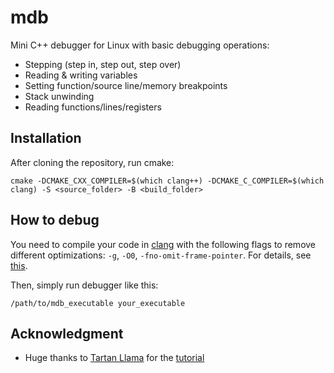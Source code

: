 # mdb

Mini C++ debugger for Linux with basic debugging operations:
* Stepping (step in, step out, step over)
* Reading & writing variables
* Setting function/source line/memory breakpoints
* Stack unwinding
* Reading functions/lines/registers

## Installation
After cloning the repository, run cmake:
```
cmake -DCMAKE_CXX_COMPILER=$(which clang++) -DCMAKE_C_COMPILER=$(which clang) -S <source_folder> -B <build_folder>
```

## How to debug
You need to compile your code in [clang](https://clang.llvm.org/) with the following flags to remove different optimizations: `-g`, `-O0`, `-fno-omit-frame-pointer`. For details, see [this](https://clang.llvm.org/docs/CommandGuide/clang.html).

Then, simply run debugger like this:
```
/path/to/mdb_executable your_executable
```

## Acknowledgment
* Huge thanks to [Tartan Llama](https://github.com/TartanLlama) for the
[tutorial](https://blog.tartanllama.xyz/)
